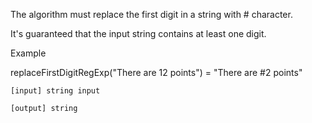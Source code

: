 

The algorithm must replace the first digit in a string with # character.

It's guaranteed that the input string contains at least one digit.

Example

replaceFirstDigitRegExp("There are 12 points") = "There are #2 points"

    [input] string input

    [output] string
